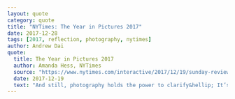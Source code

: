 ```yaml
---
layout: quote
category: quote
title: "NYTimes: The Year in Pictures 2017"
date: 2017-12-28
tags: [2017, reflection, photography, nytimes]
author: Andrew Dai
quote:
  title: The Year in Pictures 2017
  author: Amanda Hess, NYTimes
  source: "https://www.nytimes.com/interactive/2017/12/19/sunday-review/2017-year-in-pictures.html"
  date: 2017-12-19
  text: "And still, photography holds the power to clarify&hellip; It’s a cliché to remark, at the end of the year, that the time has moved quickly and slowly all at once. But one of the dark powers of our devices is to bend time, to suck us into the screen and spit us out seemingly months later. It can sometimes feel as if the only thing that exists is the one that’s being talked about online right now. To study these photographs is to be perpetually surprised at what has just happened: The last mass shooting before the last mass shooting before the last mass shooting; the hurricane before the flood before the fires. It seems impossible, looking back at a photograph from President Trump’s inauguration, that Barack Obama was actually president of the United States earlier this year."
---
```


